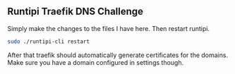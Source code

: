 ## Runtipi Traefik DNS Challenge

Simply make the changes to the files I have here. Then restart runtipi.

```Bash
sudo ./runtipi-cli restart
```

After that traefik should automatically generate certificates for the domains. Make sure you have a domain configured in settings though.
